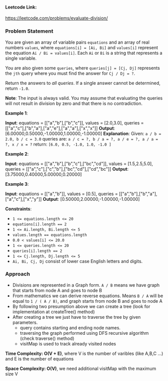 #### Leetcode Link: 

https://leetcode.com/problems/evaluate-division/

### Problem Statement

You are given an array of variable pairs `equations` and an array of real numbers `values`, where `equations[i] = [Ai, Bi]` and `values[i]` represent the equation `Ai / Bi = values[i]`. Each `Ai` or `Bi` is a string that represents a single variable.

You are also given some `queries`, where `queries[j] = [Cj, Dj]` represents the `jth` query where you must find the answer for `Cj / Dj = ?`.

Return the answers to *all queries*. If a single answer cannot be determined, return `-1.0`.

**Note**: The input is always valid. You may assume that evaluating the queries will not result in division by zero and that there is no contradiction.

**Example 1**:

**Input**: equations = [["a","b"],["b","c"]], values = [2.0,3.0], queries = [["a","c"],["b","a"],["a","e"],["a","a"],["x","x"]]
**Output**: [6.00000,0.50000,-1.00000,1.00000,-1.00000]
**Explanation**: 
Given: `a / b = 2.0, b / c = 3.0`
queries are: `a / c = ?, b / a = ?, a / e = ?, a / a = ?, x / x = ?`
return: `[6.0, 0.5, -1.0, 1.0, -1.0 ]`

**Example 2**:

**Input**: equations = [["a","b"],["b","c"],["bc","cd"]], values = [1.5,2.5,5.0], queries = [["a","c"],["c","b"],["bc","cd"],["cd","bc"]]
**Output**: [3.75000,0.40000,5.00000,0.20000]

**Example 3**:

**Input**: equations = [["a","b"]], values = [0.5], queries = [["a","b"],["b","a"],["a","c"],["x","y"]]
**Output**: [0.50000,2.00000,-1.00000,-1.00000]
 

**Constraints**:

- `1 <= equations.length <= 20`
- `equations[i].length == 2`
- `1 <= Ai.length, Bi.length <= 5`
- `values.length == equations.length`
- `0.0 < values[i] <= 20.0`
- `1 <= queries.length <= 20`
- `queries[i].length == 2`
- `1 <= Cj.length, Dj.length <= 5`
- `Ai, Bi, Cj, Dj` consist of lower case English letters and digits.


###  Approach

- Divisions are represented in a Graph form. `A / B` means we have graph that starts from node A and goes to node B
- From mathematics we can derive reverse equations. Means `B / A` will be equal to `1 / ( A / B)`, and graph starts from node B and goes to node A
- By following two presumption above we can create a tree (look for implementation at createTree() method)
- After creating a tree we just have to traverse the tree by given parameters.
    - query contains starting and ending node names.
    - traversing the graph performed using DFS recursive algorithm (check traverse() method)
    - visitMap is used to track already visited nodes


**Time Complexity: O(V + E)**, where V is the number of varibles (like A,B,C ...) and E is the number of equations 

**Space Complexity: O(V)**, we need additional visitMap with the maximum size V
